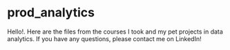 # prod_analytics
Hello!. Here are the files from the courses I took and my pet projects in data analytics. If you have any questions, please contact me on LinkedIn!
